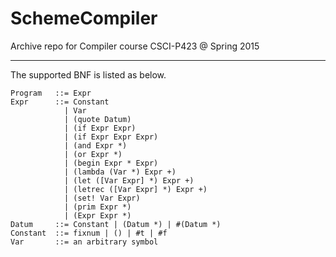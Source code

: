 # SchemeCompiler
Archive repo for Compiler course CSCI-P423 @ Spring 2015  

------------------
The supported BNF is listed as below.
```
Program   ::= Expr
Expr      ::= Constant
            | Var
            | (quote Datum)
            | (if Expr Expr)
            | (if Expr Expr Expr)
            | (and Expr *)
            | (or Expr *)
            | (begin Expr * Expr)
            | (lambda (Var *) Expr +)
            | (let ([Var Expr] *) Expr +)
            | (letrec ([Var Expr] *) Expr +)
            | (set! Var Expr)
            | (prim Expr *)
            | (Expr Expr *)
Datum     ::= Constant | (Datum *) | #(Datum *)
Constant  ::= fixnum | () | #t | #f
Var       ::= an arbitrary symbol
```
